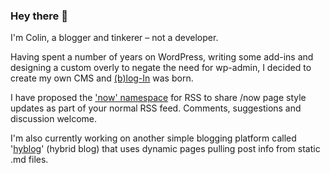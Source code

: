 ### Hey there 👋

I'm Colin, a blogger and tinkerer – not a developer.

Having spent a number of years on WordPress, writing some add-ins and designing a custom overly to negate the need for wp-admin, I decided to create my own CMS and [(b)log-In](https://github.com/colin-walker/blog-In) was born.

I have proposed the ['now' namespace](https://github.com/colin-walker/Now-Namespace) for RSS to share /now page style updates as part of your normal RSS feed. Comments, suggestions and discussion welcome.

I'm also currently working on another simple blogging platform called '[hyblog](https://github.com/colin-walker/hyblog)' (hybrid blog) that uses dynamic pages pulling post info from static .md files.

<!--
**colin-walker/colin-walker** is a ✨ _special_ ✨ repository because its `README.md` (this file) appears on your GitHub profile.

Here are some ideas to get you started:

- 🔭 I’m currently working on ...
- 🌱 I’m currently learning ...
- 👯 I’m looking to collaborate on ...
- 🤔 I’m looking for help with ...
- 💬 Ask me about ...
- 📫 How to reach me: ...
- 😄 Pronouns: ...
- ⚡ Fun fact: ...
-->
